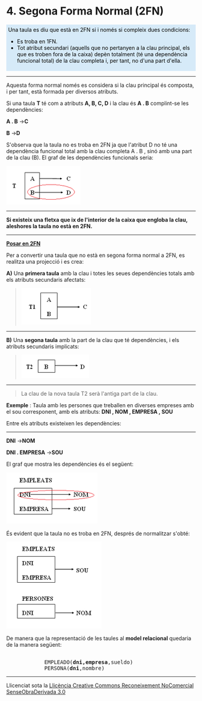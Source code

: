 # 4. Segona Forma Normal (2FN)


<div style="background-color: #d6eaf8; color: black; padding: 5px;"> 
Una taula es diu que està en 2FN si i només si compleix dues condicions:
<ul>
    <li>Es troba en 1FN.</li>
    <li>Tot atribut secundari (aquells que no pertanyen a la clau principal, els que es troben fora de la caixa) depèn totalment (té una dependència funcional total) de la clau completa i, per tant, no d'una part d'ella.</li>
</ul>    
</div><p></p>
  
---  
  
Aquesta forma normal només es considera si la clau principal és composta, i
per tant, està formada per diversos atributs.

Si una taula **T** té com a atributs **A, B, C, D** i la clau és **A . B**
complint-se les dependències:

**A . B** →**C**

**B** →**D**

S'observa que la taula no es troba en 2FN ja que l'atribut D no té una
dependència funcional total amb la clau completa A . B , sinó amb una part de
la clau (B). El graf de les dependències funcionals seria:  



![](T4_4_1.png)



****

**Si existeix una fletxa que ix de l'interior de la caixa que engloba la clau,
aleshores la taula no està en 2FN.**
****


**<u>Posar en 2FN</u>**

Per a convertir una taula que no està en segona forma normal a 2FN, es
realitza una projecció i es crea:

**A)** Una **primera taula** amb la clau i totes les seues dependències totals
amb els atributs secundaris afectats:

> ![](T4_4_2.png)  
>

****

**B)** Una **segona taula** amb la part de la clau que té dependències, i els
atributs secundaris implicats:

> ![](T4_4_3.png)

****

> La clau de la nova taula T2 serà l'antiga part de la clau.



**Exemple** : Taula amb les persones que treballen en diverses empreses amb
el sou corresponent, amb els atributs: **DNI , NOM , EMPRESA , SOU**

Entre els atributs existeixen les dependències:

****

**DNI** →**NOM**

**DNI . EMPRESA** →**SOU**

El graf que mostra les dependències és el següent:

![](T4_4_4.png)



És evident que la taula no es troba en 2FN, després de normalitzar s'obté:

![](T4_4_5.png)

De manera que la representació de les taules al **model relacional** quedaria de la manera següent:

<pre><cod>
            EMPLEADO(<b>dni,empresa</b>,sueldo)
            PERSONA(<b>dni</b>,nombre)
</cod></pre>

****



Llicenciat sota la  [Llicència Creative Commons Reconeixement NoComercial
SenseObraDerivada 3.0](http://creativecommons.org/licenses/by-nc-nd/3.0/)

